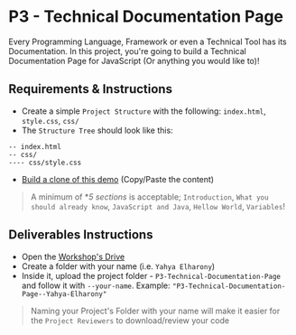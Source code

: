 # P3 - Technical Documentation Page
Every Programming Language, Framework or even a Technical Tool has its Documentation. In this project, you're going to build a Technical Documentation Page for JavaScript (Or anything you would like to)!

## Requirements & Instructions
- Create a simple `Project Structure` with the following: `index.html`, `style.css`, `css/`
- The `Structure Tree` should look like this:
```
-- index.html
-- css/
---- css/style.css
```
- [Build a clone of this demo](https://codepen.io/freeCodeCamp/full/NdrKKL) (Copy/Paste the content)

> A minimum of **5 sections* is acceptable; `Introduction`, `What you should already know`, `JavaScript and Java`, `Hellow World`, `Variables`!

## Deliverables Instructions
- Open the [Workshop's Drive](https://drive.google.com/drive/u/0/folders/1NSbd29QsturGGTne4UyBh1VOT3rkduOm)
- Create a folder with your name (i.e. `Yahya Elharony`)
- Inside it, upload the project folder - `P3-Technical-Documentation-Page` and follow it with `--your-name`. Example: `"P3-Technical-Documentation-Page--Yahya-Elharony"`
> Naming your Project's Folder with your name will make it easier for the `Project Reviewers` to download/review your code